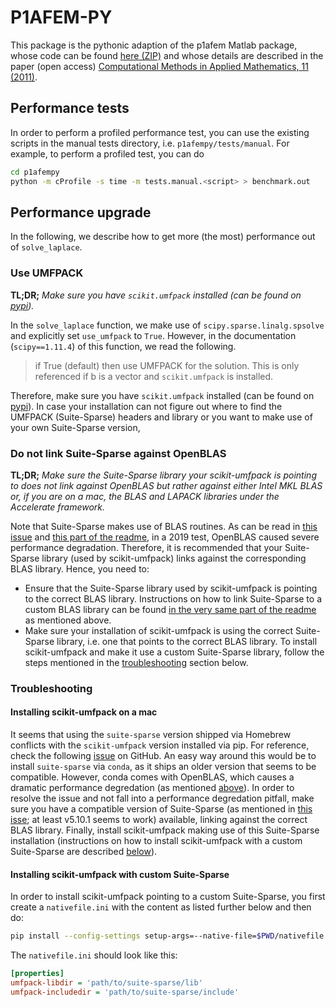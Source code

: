 # P1AFEM-PY

This package is the pythonic adaption of the p1afem Matlab package,
whose code can be found
[here (ZIP)](https://www.tuwien.at/index.php?eID=dumpFile&t=f&f=180536&token=1b5f89369acab20d59455e42569bf1e0b2db8b41)
and whose details are described in the paper (open access)
[Computational Methods in Applied Mathematics, 11 (2011)](http://dx.doi.org/10.2478/cmam-2011-0026).

## Performance tests

In order to perform a profiled performance test, you can use the existing scripts in
the manual tests directory, i.e. `p1afempy/tests/manual`.
For example, to perform a profiled test, you can do

```sh
cd p1afempy
python -m cProfile -s time -m tests.manual.<script> > benchmark.out
```

## Performance upgrade

In the following, we describe how to get more (the most) performance out of `solve_laplace`.

### Use UMFPACK

**TL;DR;**
*Make sure you have `scikit.umfpack` installed (can be found on [pypi](https://pypi.org/project/scikit-umfpack/)).*

In the `solve_laplace` function, we make use of `scipy.sparse.linalg.spsolve` and explicitly set `use_umfpack` to `True`.
However, in the documentation (`scipy==1.11.4`) of this function, we read the following.

> if True (default) then use UMFPACK for the solution.
> This is only referenced if b is a vector and ``scikit.umfpack`` is installed.

Therefore, make sure you have `scikit.umfpack` installed (can be found on [pypi](https://pypi.org/project/scikit-umfpack/)).
In case your installation can not figure out where to find the UMFPACK (Suite-Sparse) headers and library
or you want to make use of your own Suite-Sparse version, 

### <a name="openblas"></a>Do not link Suite-Sparse against OpenBLAS

**TL;DR;**
*Make sure the Suite-Sparse library your scikit-umfpack is pointing to does not link against OpenBLAS but rather against either Intel MKL BLAS or, if you are on a mac, the BLAS and LAPACK libraries under the Accelerate framework.*

Note that Suite-Sparse makes use of BLAS routines.
As can be read in 
[this issue](https://github.com/DrTimothyAldenDavis/SuiteSparse/issues/1) 
and 
[this part of the readme](https://github.com/DrTimothyAldenDavis/SuiteSparse?tab=readme-ov-file#about-the-blas-and-lapack-libraries),
in a 2019 test, OpenBLAS caused severe performance degradation.
Therefore, it is recommended that your Suite-Sparse library (used by scikit-umfpack) links against the corresponding BLAS library.
Hence, you need to:

- Ensure that the Suite-Sparse library used by scikit-umfpack is pointing to the correct BLAS library. Instructions on how to link Suite-Sparse to a custom BLAS library
can be found [in the very same part of the readme](https://github.com/DrTimothyAldenDavis/SuiteSparse?tab=readme-ov-file#about-the-blas-and-lapack-libraries) as mentioned above.
- Make sure your installation of scikit-umfpack is using the correct Suite-Sparse library, i.e. one that points to the correct BLAS library.
To install scikit-umfpack and make it use a custom Suite-Sparse library, follow the steps mentioned in the [troubleshooting](#troubleshooting) section below.

### <a name="troubleshooting"></a>Troubleshooting

#### Installing scikit-umfpack on a mac

It seems that using the `suite-sparse` version shipped via Homebrew conflicts with the `scikit-umfpack` version installed via pip.
For reference, check the following [issue](https://github.com/scikit-umfpack/scikit-umfpack/issues/98) on GitHub.
An easy way around this would be to install `suite-sparse` via `conda`, as it ships an older version that seems to be compatible.
However, conda comes with OpenBLAS, which causes a dramatic performance degredation (as mentioned [above](openblas)).
In order to resolve the issue and not fall into a performance degredation pitfall, make sure you have a compatible version of Suite-Sparse (as mentioned in [this isse](https://github.com/scikit-umfpack/scikit-umfpack/issues/98); at least v5.10.1 seems to work) available, linking against the correct BLAS library.
Finally, install scikit-umfpack making use of this Suite-Sparse installation (instructions on how to install scikit-umfpack with a custom Suite-Sparse are described [below](#custom)).

#### <a name="custom"></a>Installing scikit-umfpack with custom Suite-Sparse

In order to install scikit-umfpack pointing to a custom Suite-Sparse, you first create a `nativefile.ini` with the content as listed further below and then do:

```sh
pip install --config-settings setup-args=--native-file=$PWD/nativefile.ini scikit-umfpack
```

The `nativefile.ini` should look like this:
```ini
[properties]
umfpack-libdir = 'path/to/suite-sparse/lib'
umfpack-includedir = 'path/to/suite-sparse/include'
```
